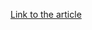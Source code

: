 [Link to the article](https://news.sophos.com/en-us/2021/12/17/inside-the-code-how-the-log4shell-exploit-works/)

